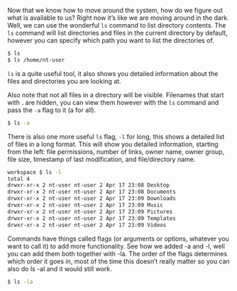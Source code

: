 Now that we know how to move around the system, how do we figure out what is available to us? Right now it’s like we are moving around in the dark. Well, we can use the wonderful `ls` command to list directory contents. The `ls` command will list directories and files in the current directory by default, however you can specify which path you want to list the directories of.

```bash
$ ls
$ ls /home/nt-user
```

`ls` is a quite useful tool, it also shows you detailed information about the files and directories you are looking at.

Also note that not all files in a directory will be visible. Filenames that start with **.** are hidden, you can view them however with the `ls` command and pass the `-a` flag to it (a for all). 

```bash
$ ls -a
```

There is also one more useful `ls` flag, `-l` for long, this shows a detailed list of files in a long format. This will show you detailed information, starting from the left: file permissions, number of links, owner name, owner group, file size, timestamp of last modification, and file/directory name. 

```bash
workspace $ ls -l
total 4
drwxr-xr-x 2 nt-user nt-user 2 Apr 17 23:08 Desktop
drwxr-xr-x 2 nt-user nt-user 2 Apr 17 23:08 Documents
drwxr-xr-x 2 nt-user nt-user 2 Apr 17 23:09 Downloads
drwxr-xr-x 2 nt-user nt-user 2 Apr 17 23:09 Music
drwxr-xr-x 2 nt-user nt-user 2 Apr 17 23:09 Pictures
drwxr-xr-x 2 nt-user nt-user 2 Apr 17 23:09 Templates
drwxr-xr-x 2 nt-user nt-user 2 Apr 17 23:09 Videos
```

Commands have things called flags (or arguments or options, whatever you want to call it) to add more functionality. See how we added -a and -l, well you can add them both together with -la. The order of the flags determines which order it goes in, most of the time this doesn’t really matter so you can also do ls -al and it would still work.

```bash
$ ls -la
```
